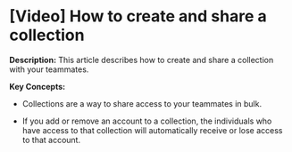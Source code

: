# [Video] How to create and share a collection

**Description:** This article describes how to create and share a collection with your teammates.

**Key Concepts:**

  * Collections are a way to share access to your teammates in bulk.

  * If you add or remove an account to a collection, the individuals who have access to that collection will automatically receive or lose access to that account.

